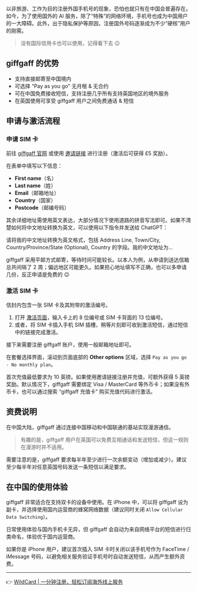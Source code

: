以非旅游、工作为目的注册外国手机号的现象，恐怕也就只有在中国会普遍存在。如今，为了使用国外的 AI 服务，除了“特殊”的网络环境，手机号也成为中国用户的一大障碍。此外，出于隐私保护等原因，注册国外号码逐渐成为不少“硬核”用户的刚需。

> 没有国际信用卡也可以使用，记得看下去 😉

## giffgaff 的优势

- 支持直接邮寄至中国境内
- 可选择 “Pay as you go” 无月租 & 无合约
- 可在中国免费接收短信，支持注册几乎所有支持英国地区的境外服务
- 在英国使用可享受 giffgaff 用户之间免费通话 & 短信

## 申请与激活流程

### 申请 SIM 卡

前往 [giffgaff 官网](https://www.giffgaff.com/freesim-international) 或使用 [邀请链接](https://bit.ly/bewildcard) 进行注册（激活后可获得 £5 奖励）。

在表单中填写以下信息：
- **First name**（名）
- **Last name**（姓）
- **Email**（邮箱地址）
- **Country**（国家）
- **Postcode**（邮编号码）

其余详细地址需使用英文表达，大部分情况下使用道路的拼音写法即可。如果不清楚如何将中文地址转换为英文，可以使用以下指令并发送给 ChatGPT：


请将我的中文地址转换为英文格式，包括 Address Line, Town/City, Country/Province/State (Optional), Country 的字段。我的中文地址为...


giffgaff 采用平邮方式邮寄，等待时间可能较长。以本人为例，从申请到送达信箱总共间隔了 2 周；偏远地区可能更久。如果担心地址填写不正确，也可以多申请几份，反正申请是免费的 😉

### 激活 SIM 卡

信封内包含一张 SIM 卡及其附带的激活编号。

1. 打开 [激活页面](https://www.giffgaff.com/activate)，输入卡上的 8 位编号或 SIM 卡背面的 13 位编号。
2. 或者，将 SIM 卡插入手机 SIM 插槽，稍等片刻即可收到激活短信，通过短信中的链接完成激活。

接下来需要注册 giffgaff 账户，使用一般邮箱地址即可。

在套餐选择界面，滚动到页面底部的 **Other options** 区域，选择 `Pay as you go - No monthly plan`。

首次充值最低要求为 10 英镑。如果使用邀请链接注册并充值，可额外获得 5 英镑奖励。默认情况下，giffgaff 需要绑定 Visa / MasterCard 等外币卡；如果没有外币卡，也可以通过搜索 “giffgaff 充值卡” 购买充值代码进行激活。

## 资费说明

在中国大陆，giffgaff 通过连接中国移动和中国联通的基站实现漫游通信。

> 有趣的是，giffgaff 用户在英国可以免费互相通话和发送短信，但这一规则在漫游时并不适用。

需要注意的是，giffgaff 要求每半年至少进行一次余额变动（增加或减少）。建议至少每半年对任意英国号码发送一条短信以满足要求。

## 在中国的使用体验

giffgaff 非常适合在支持双卡的设备中使用。在 iPhone 中，可以将 giffgaff 设为副卡，并选择使用国内运营商的蜂窝网络数据（建议同时关闭 `Allow Cellular Data Switching`）。

日常使用体验与国内手机卡无异，但 giffgaff 会自动为来自网络平台的短信进行归类命名，体验优于国内运营商。

如果你是 iPhone 用户，建议首次插入 SIM 卡时关闭以该手机号作为 FaceTime / iMessage 号码，以避免相关服务验证手机号时自动发送短信，从而产生额外资费。

---

👉 [WildCard | 一分钟注册，轻松订阅海外线上服务](https://bit.ly/bewildcard)
